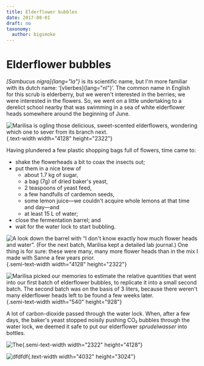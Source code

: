 ```yaml
---
title: Elderflower bubbles
date: 2017-08-01
draft: no
taxonomy:
  author: bigsmoke
---
```


# Elderflower bubbles

_[Sambucus nigra]{lang="la"}_ is its scientific name, but I'm more familiar with its dutch name: ‘[vlierbes]{lang="nl"}’. The common name in English for this scrub is elderberry, but we weren't interested in the berries; we were interested in the flowers. So, we went on a little undertaking to a derelict school nearby that was swimming in a sea of white elderflower heads somewhere around the beginning of June.

![Marilisa is ogling those delicious, sweet-scented elderflowers, wondering which one to sever from its branch next.](Groningen_2017-06-04_Picking_elder_flowerheads_5.jpg){.text-width width="4128" height="2322"}

Having plundered a few plastic shopping bags full of flowers, time came to:

* shake the flowerheads a bit to coax the insects out;
* put them in a nice brew of
    * about 1.7 kg of sugar,
    * a bag (7g) of dried baker's yeast,
    * 2 teaspoons of yeast feed,
    * a few handfulls of cardemon seeds,
    * some lemon juice—we couldn't acquire whole lemons at that time and day—and
    * at least 15 L of water;
* close the fermentation barrel; and
* wait for the water lock to start bubbling.

![A look down the barrel with “I don't know <del>exactly</del> how much flower heads and water”. (For the next batch, Marilisa kept a detailed lab journal.) One thing is for sure: these were many, many more flower heads than in the mix I made with Sanne a few years prior.](Groningen_2017-06-04_Elder_flower_brew_in_bucket_3.jpg){.semi-text-width width="4128" height="2322"}

![Marilisa picked our memories to estimate the relative quantities that went into our first batch of elderflower bubbles, to replicate it into a small second batch. The second batch was on the basis of 3 liters, because there weren't many elderflower heads left to be found a few weeks later.](Groningen_2017-06-25_Post-hoc_notes_by_Marilisa.jpg){.semi-text-width width="540" height="928"}

A lot of carbon-dioxide passed through the water lock. When, after a few days, the baker's yeast stopped noisily pushing CO₂ bubbles through the water lock, we deemed it safe to put our elderflower _sprudelwasser_ into bottles.

![The ](Groningen_2017-06-08_Elder_flower_bubble_in_bottles_1.jpg){.semi-text-width width="2322" height="4128"}

![dfdfdf](Groningen_2017-06-17_Elder_flower_bubbles_A.jpg){.text-width width="4032" height="3024"}
